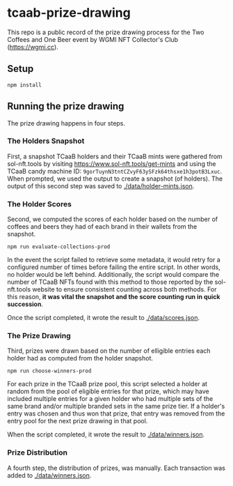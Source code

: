 # tcaab-prize-drawing

This repo is a public record of the prize drawing process for the Two Coffees and One Beer event by WGMI NFT Collector's Club (https://wgmi.cc).

## Setup
```
npm install
```

## Running the prize drawing
The prize drawing happens in four steps. 

### The Holders Snapshot
First, a snapshot TCaaB holders and their TCaaB mints were gathered from sol-nft.tools by visiting https://www.sol-nft.tools/get-mints and using the
TCaaB candy machine ID: `9gorTuynN3tntCZvyF63ySFzk64thsxe1h3potB3Lxuc`. When prompted, we used the output to create a snapshot (of holders). The output of this second step
was saved to [./data/holder-mints.json](./data/holder-mints.json). 

### The Holder Scores
Second, we computed the scores of each holder based on the number of coffees and beers they had of each brand in their wallets from the snapshot.

```
npm run evaluate-collections-prod
```

In the event the script failed to retrieve some metadata, it would retry for a configured number of times before failing the entire script. In other words, no holder would be left behind. Additionally, the script would compare the number of TCaaB NFTs found with this method to those reported by the sol-nft.tools website to ensure consistent counting across both methods. For this reason, **it was vital the snapshot and the score counting run in quick succession**.

Once the script completed, it wrote the result to [./data/scores.json](./data/scores.json).

### The Prize Drawing
Third, prizes were drawn based on the number of elligible entries each holder had as computed from the holder snapshot. 

```
npm run choose-winners-prod
```

For each prize in the TCaaB prize pool, this script selected a holder at random from the pool of eligible entries for that prize, which may have included multiple entries for a given holder who had multiple sets of the same brand and/or multiple branded sets in the same prize tier. If a holder's entry was chosen and thus won that prize, that entry was removed from the entry pool for the next prize drawing in that pool. 

When the script completed, it wrote the result to [./data/winners.json](./data/winners.json).

### Prize Distribution
A fourth step, the distribution of prizes, was manually. Each transaction was added to [./data/winners.json](./data/winners.json).